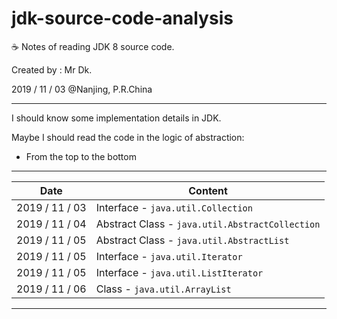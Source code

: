 # jdk-source-code-analysis
☕ Notes of reading JDK 8 source code.

Created by : Mr Dk.

2019 / 11 / 03 @Nanjing, P.R.China

---

I should know some implementation details in JDK.

Maybe I should read the code in the logic of abstraction:

* From the top to the bottom

---

| Date           | Content                                                      |
| -------------- | ------------------------------------------------------------ |
| 2019 / 11 / 03 | Interface - `java.util.Collection`                           |
| 2019 / 11 / 04 | Abstract Class - `java.util.AbstractCollection`              |
| 2019 / 11 / 05 | Abstract Class - `java.util.AbstractList`                    |
| 2019 / 11 / 05 | Interface - `java.util.Iterator`                             |
| 2019 / 11 / 05 | Interface - `java.util.ListIterator`                         |
| 2019 / 11 / 06 | Class - `java.util.ArrayList`                                |

---

